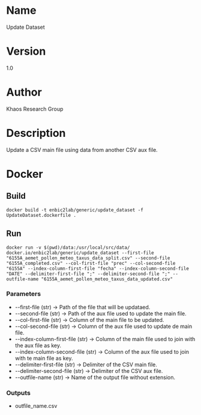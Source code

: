 # Name
Update Dataset

# Version
1.0

# Author
Khaos Research Group

# Description
Update a CSV main file using data from another CSV aux file.

# Docker
## Build
```shell
docker build -t enbic2lab/generic/update_dataset -f UpdateDataset.dockerfile .
```
## Run
```shell
docker run -v $(pwd)/data:/usr/local/src/data/ docker.io/enbic2lab/generic/update_dataset --first-file "6155A_aemet_pollen_meteo_taxus_data_split.csv" --second-file "6155A_completed.csv" --col-first-file "prec" --col-second-file "6155A" --index-column-first-file "fecha" --index-column-second-file "DATE" --delimiter-first-file ";" --delimiter-second-file ";" --outfile-name "6155A_aemet_pollen_meteo_taxus_data_updated.csv"
```

### Parameters
* --first-file (str) -> Path of the file that will be updataed.
* --second-file (str) -> Path of the aux file used to update the main file.
* --col-first-file (str) -> Column of the main file to be updated.
* --col-second-file (str) -> Column of the aux file used to update de main file.
* --index-column-first-file (str) -> Column of the main file used to join with the aux file as key.
* --index-column-second-file (str) -> Column of the aux file used to join with te main file as key.
* --delimiter-first-file (str) -> Delimiter of the CSV main file.
* --delimiter-second-file (str) -> Delimiter of the CSV aux file.
* --outfile-name (str) -> Name of the output file without extension.

### Outputs
* outfile_name.csv
